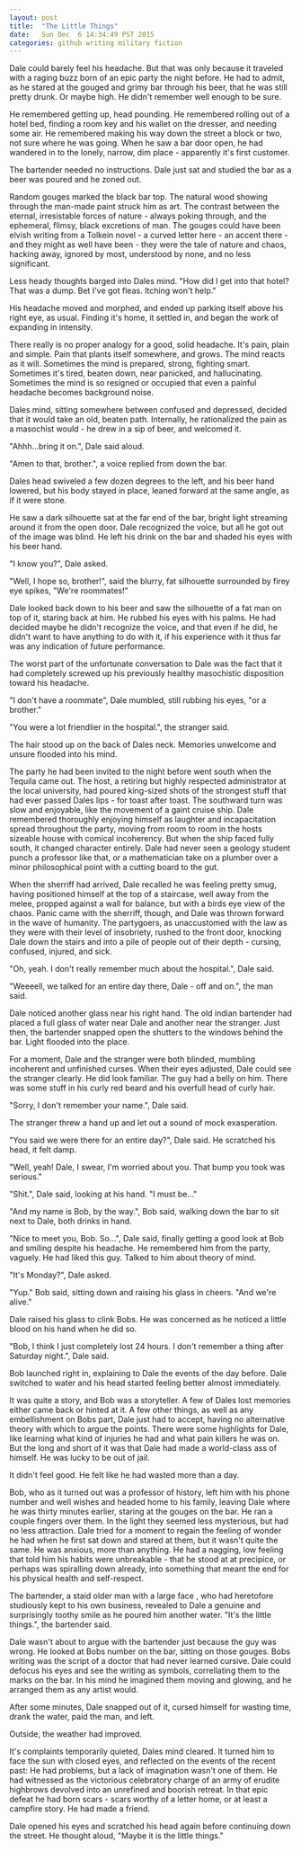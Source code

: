 ```yaml
---
layout: post
title:  "The Little Things"
date:   Sun Dec  6 14:34:49 PST 2015
categories: github writing military fiction
---
```


Dale could barely feel his headache.  But that was only because it traveled with
a raging buzz born of an epic party the night before.  He had to admit, as he
stared at the gouged and grimy bar through his beer, that he was still pretty
drunk.  Or maybe high.  He didn't remember well enough to be sure.

He remembered getting up, head pounding.  He remembered rolling out of a
hotel bed, finding a room key and his wallet on the dresser, and needing some
air.  He remembered making his way down the street a block or two, not sure
where he was going.  When he saw a bar door open, he had wandered in to the
lonely, narrow, dim place - apparently it's first customer.

The bartender needed no instructions.  Dale just sat and studied the bar as a
beer was poured and he zoned out.

Random gouges marked the black bar top.  The natural wood showing through the
man-made paint struck him as art.  The contrast between the eternal,
irresistable forces of nature - always poking through, and the ephemeral,
flimsy, black excretions of man.  The gouges could have been elvish writing
from a Tolkein novel - a curved letter here - an accent there - and they might
as well have been - they were the tale of nature and chaos, hacking away,
ignored by most, understood by none, and no less significant.

Less heady thoughts barged into Dales mind.  "How did I get into that hotel?
That was a dump.  Bet I've got fleas.  Itching won't help."

His headache moved and morphed, and ended up parking itself above his right
eye, as usual.  Finding it's home, it settled in, and began the work of
expanding in intensity.  

There really is no proper analogy for a good, solid headache.  It's pain,
plain and simple.  Pain that plants itself somewhere, and grows.  The mind
reacts as it will.  Sometimes the mind is prepared, strong, fighting smart.
Sometimes it's tired, beaten down, near panicked, and hallucinating.
Sometimes the mind is so resigned or occupied that even a painful headache
becomes background noise.  

Dales mind, sitting somewhere between confused and depressed, decided that it
would take an old, beaten path.  Internally, he rationalized the pain as a
masochist would - he drew in a sip of beer, and welcomed it.

"Ahhh...bring it on.", Dale said aloud.

"Amen to that, brother.", a voice replied from down the bar.

Dales head swiveled a few dozen degrees to the left, and his beer hand
lowered, but his body stayed in place, leaned forward at the same angle, as if
it were stone.

He saw a dark silhouette sat at the far end of the bar, bright light streaming
around it from the open door.  Dale recognized the voice, but all he got out
of the image was blind.  He left his drink on the bar and shaded his eyes with
his beer hand.

"I know you?", Dale asked.

"Well, I hope so, brother!", said the blurry, fat silhouette surrounded by
firey eye spikes, "We're roommates!"

Dale looked back down to his beer and saw the silhouette of a fat man on top
of it, staring back at him.  He rubbed his eyes with his palms.  He had
decided maybe he didn't recognize the voice, and that even if he did, he
didn't want to have anything to do with it, if his experience with it thus far
was any indication of future performance.  

The worst part of the unfortunate conversation to Dale was the fact that it
had completely screwed up his previously healthy masochistic disposition
toward his headache.

"I don't have a roommate", Dale mumbled, still rubbing his eyes, "or a
brother."

"You were a lot friendlier in the hospital.", the stranger said.

The hair stood up on the back of Dales neck.  Memories unwelcome and unsure
flooded into his mind.  

The party he had been invited to the night before went south when the Tequila
came out.  The host, a retiring but highly respected administrator at the
local university, had poured king-sized shots of the strongest stuff that had
ever passed Dales lips - for toast after toast.  The southward turn was slow
and enjoyable, like the movement of a gaint cruise ship.  Dale remembered
thoroughly enjoying himself as laughter and incapacitation spread throughout
the party, moving from room to room in the hosts sizeable house with comical
incoherency.  But when the ship faced fully south, it changed character
entirely.  Dale had never seen a geology student punch a professor like that,
or a mathematician take on a plumber over a minor philosophical point with a
cutting board to the gut.  

When the sherriff had arrived, Dale recalled he was feeling pretty smug,
having positioned himself at the top of a staircase, well away from the melee,
propped against a wall for balance, but with a birds eye view of the chaos.
Panic came with the sherriff, though, and Dale was thrown forward in the wave
of humanity.  The partygoers, as unaccustomed with the law as they were with
their level of insobriety, rushed to the front door, knocking Dale down the
stairs and into a pile of people out of their depth - cursing, confused,
injured, and sick.

"Oh, yeah.  I don't really remember much about the hospital.", Dale said.

"Weeeell, we talked for an entire day there, Dale - off and on.", the man
said.

Dale noticed another glass near his right hand.  The old indian bartender had
placed a full glass of water near Dale and another near the stranger.  Just
then, the bartender snapped open the shutters to the windows behind the bar.
Light flooded into the place.

For a moment, Dale and the stranger were both blinded, mumbling incoherent and
unfinished curses.  When their eyes adjusted, Dale could see the stranger
clearly.  He did look familiar.  The guy had a belly on him.  There was some
stuff in his curly red beard and his overfull head of curly hair.  

"Sorry, I don't remember your name.", Dale said.

The stranger threw a hand up and let out a sound of mock exasperation.

"You said we were there for an entire day?", Dale said.  He scratched his
head, it felt damp.

"Well, yeah!  Dale, I swear, I'm worried about you.  That bump you took was
serious."

"Shit.", Dale said, looking at his hand. "I must be..."

"And my name is Bob, by the way.", Bob said, walking down the bar to sit next
to Dale, both drinks in hand.

"Nice to meet you, Bob. So...", Dale said, finally getting a good look at Bob
and smiling despite his headache.  He remembered him from the party, vaguely.
He had liked this guy.  Talked to him about theory of mind.  

"It's Monday?", Dale asked.

"Yup."  Bob said, sitting down and raising his glass in cheers. "And we're
alive."

Dale raised his glass to clink Bobs.  He was concerned as he noticed a little
blood on his hand when he did so.

"Bob, I think I just completely lost 24 hours.  I don't remember a thing after
Saturday night.", Dale said.

Bob launched right in, explaining to Dale the events of the day before.  Dale
switched to water and his head started feeling better almost immediately.  

It was quite a story, and Bob was a storyteller.  A few of Dales lost memories
either came back or hinted at it.  A few other things, as well as any
embellishment on Bobs part, Dale just had to accept, having no alternative
theory with which to argue the points.  There were some highlights for Dale,
like learning what kind of injuries he had and what pain killers he was on.
But the long and short of it was that Dale had made a world-class ass of
himself.  He was lucky to be out of jail.

It didn't feel good.  He felt like he had wasted more than a day.

Bob, who as it turned out was a professor of history, left him with his phone
number and well wishes and headed home to his family, leaving Dale where he
was thirty minutes earlier, staring at the gouges on the bar.  He ran a couple
fingers over them.  In the light they seemed less mysterious, but had no less
attraction.  Dale tried for a moment to regain the feeling of wonder he had
when he first sat down and stared at them, but it wasn't quite the same.  He
was anxious, more than anything.  He had a nagging, low feeling that told him
his habits were unbreakable - that he stood at at precipice, or perhaps was
spiralling down already, into something that meant the end for his physical
health and self-respect.

The bartender, a staid older man with a large face , who had heretofore
studiously kept to his own business, revealed to Dale a genuine and
surprisingly toothy smile as he poured him another water.  "It's the little
things.", the bartender said.

Dale wasn't about to argue with the bartender just because the guy was wrong.
He looked at Bobs number on the bar, sitting on those gouges.   Bobs writing
was the script of a doctor that had never learned cursive.  Dale could defocus
his eyes and see the writing as symbols, correllating them to the marks on the
bar.  In his mind he imagined them moving and glowing, and he arranged them as
any artist would.

After some minutes, Dale snapped out of it, cursed himself for wasting time,
drank the water, paid the man, and left.

Outside, the weather had improved.  

It's complaints temporarily quieted, Dales mind cleared.  It turned him to
face the sun with closed eyes, and reflected on the events of the recent past:
He had problems, but a lack of imagination wasn't one of them.  He had
witnessed as the victorious celebratory charge of an army of erudite highbrows
devolved into an unrefined and boorish retreat.  In that epic defeat he had
born scars - scars worthy of a letter home, or at least a campfire story.  He
had made a friend.

Dale opened his eyes and scratched his head again before continuing down the
street.  He thought aloud, "Maybe it is the little things."